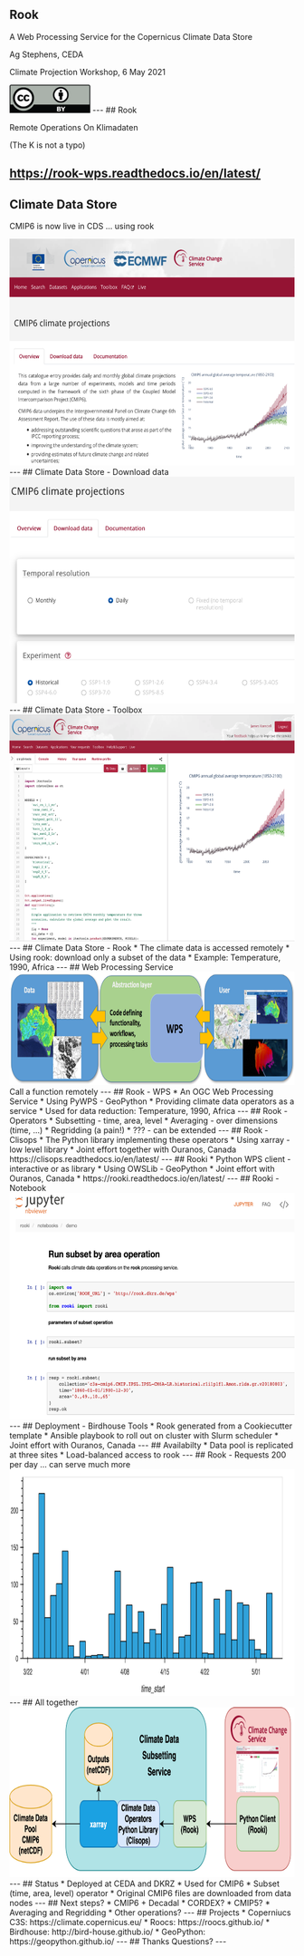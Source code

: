 ## Rook

A Web Processing Service for the Copernicus Climate Data Store

Ag Stephens, CEDA

Climate Projection Workshop, 6 May 2021

<img height="50" src="media/cc-license.png" alt="Creative Commons License"/>
---
## Rook

Remote Operations On Klimadaten

(The K is not a typo)

https://rook-wps.readthedocs.io/en/latest/
---
## Climate Data Store
CMIP6 is now live in CDS ... using rook

<img height="400" src="media/cds-cmip6.png" alt="CDS CMIP6"/>
---
## Climate Data Store - Download data

<img height="400" src="media/cds-download.png" alt="CDS download"/>
---
## Climate Data Store - Toolbox

<img height="400" src="media/cds-toolbox.png" alt="CDS download"/>
---
## Climate Data Store - Rook
* The climate data is accessed remotely
* Using rook: download only a subset of the data
* Example: Temperature, 1990, Africa
---
## Web Processing Service
<img height="200" src="media/wps_adamsteer.png" alt="WPS"/>
Call a function remotely
---
## Rook - WPS
* An OGC Web Processing Service
* Using PyWPS - GeoPython
* Providing climate data operators as a service
* Used for data reduction: Temperature, 1990, Africa
---
## Rook - Operators
* Subsetting - time, area, level
* Averaging - over dimensions (time, ...)
* Regridding (a pain!)
* ??? - can be extended
---
## Rook - Clisops
* The Python library implementing these operators
* Using xarray - low level library
* Joint effort together with Ouranos, Canada
https://clisops.readthedocs.io/en/latest/
---
## Rooki
* Python WPS client - interactive or as library
* Using OWSLib - GeoPython
* Joint effort with Ouranos, Canada
* https://rooki.readthedocs.io/en/latest/
---
## Rooki - Notebook
<img height="400" src="media/rooki-demo.png" alt="Rooki Notebook"/>
---
## Deployment - Birdhouse Tools
* Rook generated from a Cookiecutter template
* Ansible playbook to roll out on cluster with Slurm scheduler
* Joint effort with Ouranos, Canada
---
## Availabilty
* Data pool is replicated at three sites
* Load-balanced access to rook
---
## Rook - Requests
200 per day ... can serve much more
<img height="400" src="media/rook_requests.png" alt="Rook Requests"/>
---
## All together
<img height="300" src="media/rook-4cds.png" alt="Rook for CDS"/>
---
## Status
* Deployed at CEDA and DKRZ
* Used for CMIP6
* Subset (time, area, level) operator
* Original CMIP6 files are downloaded from data nodes
---
## Next steps?
* CMIP6 + Decadal
* CORDEX?
* CMIP5?
* Averaging and Regridding
* Other operations?
---
## Projects
* Coperniucs C3S: https://climate.copernicus.eu/
* Roocs: https://roocs.github.io/
* Birdhouse: http://bird-house.github.io/
* GeoPython: https://geopython.github.io/
---
## Thanks
Questions?
---
